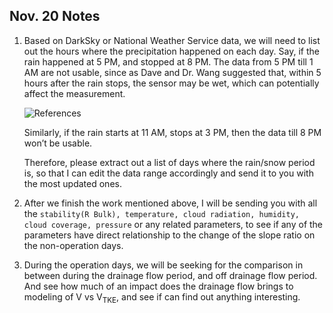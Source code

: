 ## Nov. 20 Notes

1. Based on DarkSky or National Weather Service data, we will need to list out the hours where the precipitation happened on each day. Say, if the rain happened at 5 PM, and stopped at 8 PM. The data from 5 PM till 1 AM are not usable, since as Dave and Dr. Wang suggested that, within 5 hours after the rain stops, the sensor may be wet, which can potentially affect the measurement.

   ![References](C:\Users\wzhang77\Documents\GitHub\SAVANT-Dustrak-and-Environment-Analysis\doc\01.PNG)

   Similarly, if the rain starts at 11 AM, stops at 3 PM, then the data till 8 PM won’t be usable.

   Therefore, please extract out a list of days where the rain/snow period is, so that I can edit the data range accordingly and send it to you with the most updated ones.

2. After we finish the work mentioned above, I will be sending you with all the `stability(R Bulk), temperature, cloud radiation, humidity, cloud coverage, pressure` or any related parameters, to see if any of the parameters have direct relationship to the change of the slope ratio on the non-operation days.

3. During the operation days, we will be seeking for the comparison in between during the drainage flow period, and off drainage flow period. And see how much of an impact does the drainage flow brings to modeling of V vs V<sub>TKE</sub>, and see if can find out anything interesting. 